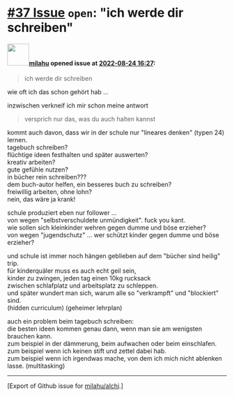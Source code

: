 # [\#37 Issue](https://github.com/milahu/alchi/issues/37) `open`: "ich werde dir schreiben"

#### <img src="https://private-avatars.githubusercontent.com/u/12958815?jwt=eyJhbGciOiJIUzI1NiIsInR5cCI6IkpXVCJ9.eyJpc3MiOiJnaXRodWIuY29tIiwiYXVkIjoicmF3LmdpdGh1YnVzZXJjb250ZW50LmNvbSIsImtleSI6ImtleTEiLCJleHAiOjE3MzQ2NTYyMjAsIm5iZiI6MTczNDY1NTAyMCwicGF0aCI6Ii91LzEyOTU4ODE1In0.gNRkYbc2s1ZZSqkuSJ21Iovc8EwSLN_Ll51J4GeGe20&v=4" width="50">[milahu](https://github.com/milahu) opened issue at [2022-08-24 16:27](https://github.com/milahu/alchi/issues/37):

> ich werde dir schreiben

wie oft ich das schon gehört hab ...

inzwischen verkneif ich mir schon meine antwort

> versprich nur das, was du auch halten kannst

kommt auch davon, dass wir in der schule nur "lineares denken" (typen
24) lernen.  
tagebuch schreiben?  
flüchtige ideen festhalten und später auswerten?  
kreativ arbeiten?  
gute gefühle nutzen?  
in bücher rein schreiben???  
dem buch-autor helfen, ein besseres buch zu schreiben?  
freiwillig arbeiten, ohne lohn?  
nein, das wäre ja krank!

schule produziert eben nur follower ...  
von wegen "selbstverschuldete unmündigkeit". fuck you kant.  
wie sollen sich kleinkinder wehren gegen dumme und böse erzieher?  
von wegen "jugendschutz" ... wer schützt kinder gegen dumme und böse
erzieher?

und schule ist immer noch hängen geblieben auf dem "bücher sind heilig"
trip.  
für kinderquäler muss es auch echt geil sein,  
kinder zu zwingen, jeden tag einen 10kg rucksack  
zwischen schlafplatz und arbeitsplatz zu schleppen.  
und später wundert man sich, warum alle so "verkrampft" und "blockiert"
sind.  
(hidden curriculum) (geheimer lehrplan)

auch ein problem beim tagebuch schreiben:  
die besten ideen kommen genau dann, wenn man sie am wenigsten brauchen
kann.  
zum beispiel in der dämmerung, beim aufwachen oder beim einschlafen.  
zum beispiel wenn ich keinen stift und zettel dabei hab.  
zum beispiel wenn ich irgendwas mache, von dem ich mich nicht ablenken
lasse. (multitasking)

------------------------------------------------------------------------

\[Export of Github issue for
[milahu/alchi](https://github.com/milahu/alchi).\]

